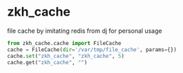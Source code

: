 # zkh_cache
file cache by imitating redis from dj for personal usage

```python
from zkh_cache.cache import FileCache
cache = FileCache(dir='/var/tmp/file_cache', params={})
cache.set("zkh_cache", "zkh_cache", 5)
cache.get("zkh_cache", "")
```
